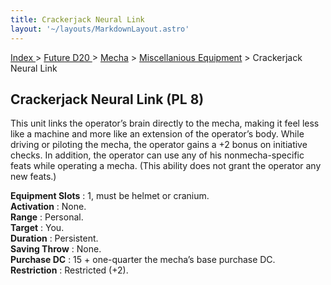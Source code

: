 ```yaml
---
title: Crackerjack Neural Link
layout: '~/layouts/MarkdownLayout.astro'
---
```


[ Index ](/) > [ Future D20 ](/future.d20.srd) > [Mecha](/future.d20.srd/mecha) > [Miscellanious Equipment](/future.d20.srd/mecha/miscellanious) > Crackerjack Neural Link

## Crackerjack Neural Link (PL 8)

This unit links the operator’s brain directly to the mecha, making it feel
less like a machine and more like an extension of the operator’s body. While
driving or piloting the mecha, the operator gains a +2 bonus on initiative
checks. In addition, the operator can use any of his nonmecha-specific feats
while operating a mecha. (This ability does not grant the operator any new
feats.)

**Equipment Slots** : 1, must be helmet or cranium.  
**Activation** : None.  
**Range** : Personal.  
**Target** : You.  
**Duration** : Persistent.  
**Saving Throw** : None.  
**Purchase DC** : 15 + one-quarter the mecha’s base purchase DC.  
**Restriction** : Restricted (+2).

